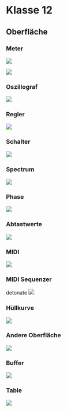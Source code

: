 # Klasse 12

## Oberfläche

### Meter
![](Klasse12/input.png)

![](Klasse12/mehrkanal.png)

### Oszillograf

![](Klasse12/osc.png)

### Regler

![](Klasse12/regler.png)

### Schalter

![](Klasse12/switch.png)

### Spectrum

![](Klasse12/spectrum.png)

### Phase

![](Klasse12/phase.png)

### Abtastwerte

![](Klasse12/abtastwerte.png)


### MIDI

![](Klasse12/midi.png)

### MIDI Sequenzer

detonate
![](Klasse12/detonate.png)

### Hüllkurve

![](Klasse12/env.png)

### Andere Oberfläche

![](Klasse12/andere.png)


### Buffer

![](Klasse12/buffer~.png)

### Table

![](Klasse12/table.png)
